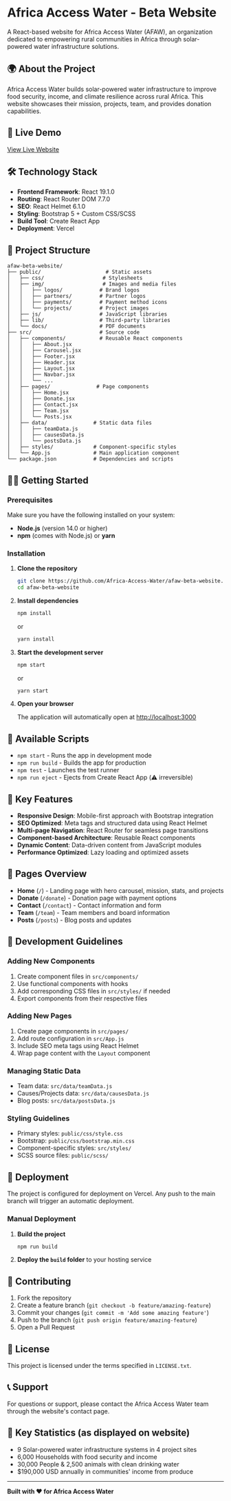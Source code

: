 # Africa Access Water - Beta Website

A React-based website for Africa Access Water (AFAW), an organization dedicated to empowering rural communities in Africa through solar-powered water infrastructure solutions.

## 🌍 About the Project

Africa Access Water builds solar-powered water infrastructure to improve food security, income, and climate resilience across rural Africa. This website showcases their mission, projects, team, and provides donation capabilities.

## 🚀 Live Demo

[View Live Website](https://afaw-beta-website.vercel.app/)

## 🛠️ Technology Stack

- **Frontend Framework**: React 19.1.0
- **Routing**: React Router DOM 7.7.0
- **SEO**: React Helmet 6.1.0
- **Styling**: Bootstrap 5 + Custom CSS/SCSS
- **Build Tool**: Create React App
- **Deployment**: Vercel

## 📁 Project Structure

```
afaw-beta-website/
├── public/                     # Static assets
│   ├── css/                   # Stylesheets
│   ├── img/                   # Images and media files
│   │   ├── logos/            # Brand logos
│   │   ├── partners/         # Partner logos
│   │   ├── payments/         # Payment method icons
│   │   └── projects/         # Project images
│   ├── js/                   # JavaScript libraries
│   ├── lib/                  # Third-party libraries
│   └── docs/                 # PDF documents
├── src/                      # Source code
│   ├── components/           # Reusable React components
│   │   ├── About.jsx
│   │   ├── Carousel.jsx
│   │   ├── Footer.jsx
│   │   ├── Header.jsx
│   │   ├── Layout.jsx
│   │   ├── Navbar.jsx
│   │   └── ...
│   ├── pages/               # Page components
│   │   ├── Home.jsx
│   │   ├── Donate.jsx
│   │   ├── Contact.jsx
│   │   ├── Team.jsx
│   │   └── Posts.jsx
│   ├── data/               # Static data files
│   │   ├── teamData.js
│   │   ├── causesData.js
│   │   └── postsData.js
│   ├── styles/             # Component-specific styles
│   └── App.js              # Main application component
└── package.json            # Dependencies and scripts
```

## 🏃‍♂️ Getting Started

### Prerequisites

Make sure you have the following installed on your system:

- **Node.js** (version 14.0 or higher)
- **npm** (comes with Node.js) or **yarn**

### Installation

1. **Clone the repository**

   ```bash
   git clone https://github.com/Africa-Access-Water/afaw-beta-website.git
   cd afaw-beta-website
   ```

2. **Install dependencies**

   ```bash
   npm install
   ```

   or

   ```bash
   yarn install
   ```

3. **Start the development server**

   ```bash
   npm start
   ```

   or

   ```bash
   yarn start
   ```

4. **Open your browser**

   The application will automatically open at [http://localhost:3000](http://localhost:3000)

## 📜 Available Scripts

- `npm start` - Runs the app in development mode
- `npm run build` - Builds the app for production
- `npm test` - Launches the test runner
- `npm run eject` - Ejects from Create React App (⚠️ irreversible)

## 🎨 Key Features

- **Responsive Design**: Mobile-first approach with Bootstrap integration
- **SEO Optimized**: Meta tags and structured data using React Helmet
- **Multi-page Navigation**: React Router for seamless page transitions
- **Component-based Architecture**: Reusable React components
- **Dynamic Content**: Data-driven content from JavaScript modules
- **Performance Optimized**: Lazy loading and optimized assets

## 📄 Pages Overview

- **Home** (`/`) - Landing page with hero carousel, mission, stats, and projects
- **Donate** (`/donate`) - Donation page with payment options
- **Contact** (`/contact`) - Contact information and form
- **Team** (`/team`) - Team members and board information
- **Posts** (`/posts`) - Blog posts and updates

## 🔧 Development Guidelines

### Adding New Components

1. Create component files in `src/components/`
2. Use functional components with hooks
3. Add corresponding CSS files in `src/styles/` if needed
4. Export components from their respective files

### Adding New Pages

1. Create page components in `src/pages/`
2. Add route configuration in `src/App.js`
3. Include SEO meta tags using React Helmet
4. Wrap page content with the `Layout` component

### Managing Static Data

- Team data: `src/data/teamData.js`
- Causes/Projects data: `src/data/causesData.js`
- Blog posts: `src/data/postsData.js`

### Styling Guidelines

- Primary styles: `public/css/style.css`
- Bootstrap: `public/css/bootstrap.min.css`
- Component-specific styles: `src/styles/`
- SCSS source files: `public/scss/`

## 🚀 Deployment

The project is configured for deployment on Vercel. Any push to the main branch will trigger an automatic deployment.

### Manual Deployment

1. **Build the project**

   ```bash
   npm run build
   ```

2. **Deploy the `build` folder** to your hosting service

## 🤝 Contributing

1. Fork the repository
2. Create a feature branch (`git checkout -b feature/amazing-feature`)
3. Commit your changes (`git commit -m 'Add some amazing feature'`)
4. Push to the branch (`git push origin feature/amazing-feature`)
5. Open a Pull Request

## 📝 License

This project is licensed under the terms specified in `LICENSE.txt`.

## 📞 Support

For questions or support, please contact the Africa Access Water team through the website's contact page.

## 🌟 Key Statistics (as displayed on website)

- 9 Solar-powered water infrastructure systems in 4 project sites
- 6,000 Households with food security and income
- 30,000 People & 2,500 animals with clean drinking water
- $190,000 USD annually in communities' income from produce

---

**Built with ❤️ for Africa Access Water**
